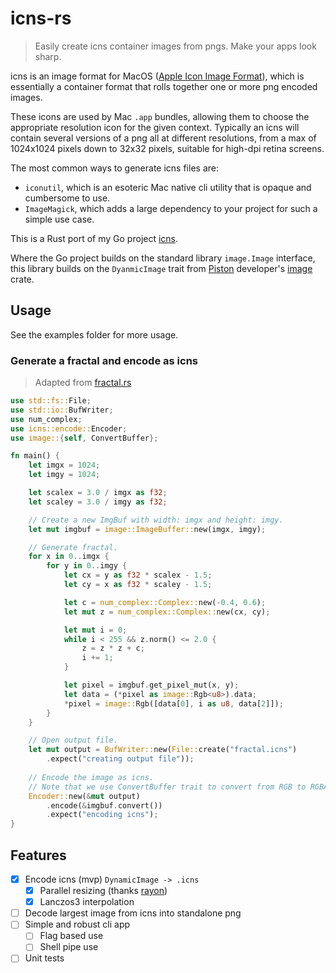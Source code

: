 # icns-rs 

> Easily create icns container images from pngs. Make your apps look sharp.  

icns is an image format for MacOS ([Apple Icon Image Format](https://en.wikipedia.org/wiki/Apple_Icon_Image_format)), which is essentially a container format that rolls together one or more png encoded images. 

These icons are used by Mac `.app` bundles, allowing them to choose the appropriate resolution icon for the given context. Typically an icns will contain several versions of a png all at different resolutions, from a max of 1024x1024 pixels down to 32x32 pixels, suitable for high-dpi retina screens. 

The most common ways to generate icns files are:  
- `iconutil`, which is an esoteric Mac native cli utility that is opaque and  cumbersome to use. 
- `ImageMagick`, which adds a large dependency to your project for such a simple use case.  

This is a Rust port of my Go project [icns](https://github.com/jackmordaunt/icns).

Where the Go project builds on the standard library `image.Image` interface, this library builds on the `DyanmicImage` trait from [Piston](https://github.com/pistondevelopers) developer's [image](https://github.com/pistondevelopers/image) crate. 

## Usage  

See the examples folder for more usage. 

### Generate a fractal and encode as icns
> Adapted from [fractal.rs](https://github.com/PistonDevelopers/image/blob/master/examples/fractal.rs)  

```rust 
use std::fs::File;
use std::io::BufWriter;
use num_complex;
use icns::encode::Encoder;
use image::{self, ConvertBuffer};

fn main() {
    let imgx = 1024;
    let imgy = 1024;

    let scalex = 3.0 / imgx as f32;
    let scaley = 3.0 / imgy as f32;

    // Create a new ImgBuf with width: imgx and height: imgy.
    let mut imgbuf = image::ImageBuffer::new(imgx, imgy);

    // Generate fractal. 
    for x in 0..imgx {
        for y in 0..imgy {
            let cx = y as f32 * scalex - 1.5;
            let cy = x as f32 * scaley - 1.5;

            let c = num_complex::Complex::new(-0.4, 0.6);
            let mut z = num_complex::Complex::new(cx, cy);

            let mut i = 0;
            while i < 255 && z.norm() <= 2.0 {
                z = z * z + c;
                i += 1;
            }

            let pixel = imgbuf.get_pixel_mut(x, y);
            let data = (*pixel as image::Rgb<u8>).data;
            *pixel = image::Rgb([data[0], i as u8, data[2]]);
        }
    }

    // Open output file.
    let mut output = BufWriter::new(File::create("fractal.icns")
        .expect("creating output file"));
     
    // Encode the image as icns. 
    // Note that we use ConvertBuffer trait to convert from RGB to RGBA. 
    Encoder::new(&mut output)
        .encode(&imgbuf.convert())
        .expect("encoding icns");
}
```

## Features  
- [x] Encode icns (mvp) `DynamicImage -> .icns`
    - [x] Parallel resizing (thanks [rayon](https://github.com/rayon-rs/rayon))  
    - [x] Lanczos3 interpolation  
- [ ] Decode largest image from icns into standalone png  
- [ ] Simple and robust cli app
    - [ ] Flag based use  
    - [ ] Shell pipe use   
- [ ] Unit tests  